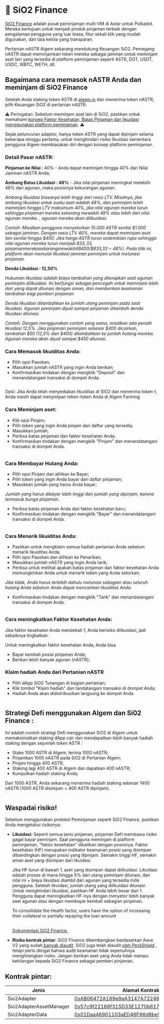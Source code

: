 # 🍋 SiO2 Finance

[SiO2 Finance](https://www.sio2.finance/) adalah pusat peminjaman multi-VM di Astar untuk Polkadot. Mereka bertujuan untuk menjadi produk pinjaman terbaik dengan pengalaman pengguna yang luar biasa, fitur sekali klik yang mudah digunakan, dan tata kelola yang transparan.

Pertanian nASTR Algem sekarang mendukung Keuangan SiO2. Pemegang nASTR dapat meminjamkan token mereka sebagai jaminan untuk meminjam aset lain yang tersedia di platform peminjaman seperti ASTR, DOT, USDT, USDC, WBTC, WETH, dll.

## Bagaimana cara memasok nASTR Anda dan meminjam di SiO2 Finance

Setelah Anda staking token ASTR di [algem.io](https://www.algem.io/) dan menerima token nASTR, pilih Keuangan SiO2 di pertanian nASTR.

⚠️ Peringatan: Sebelum meminjam aset lain di SiO2, pastikan untuk memahami [konsep Faktor Kesehatan, Batas Pinjaman dan likuidasi menggunakan platform peminjaman](https://docs.algem.io/v/bahasa-indonesia/memulai/cara-menggunakan-nastr-farming-algem/sio2-finance#waspadai-risiko). ⚠️

Sejak peluncuran adaptor, hanya token ASTR yang dapat dipinjam selama beberapa minggu pertama, untuk menghindari risiko likuidasi sementara pengguna Algem membiasakan diri dengan konsep platform peminjaman.

### Detail Pasar nASTR:

**Pinjaman ke Nilai :** 40% - Anda dapat meminjam hingga 40% dari Nilai Jaminan nASTR Anda;

**Ambang Batas Likuidasi : 48%** - Jika nilai pinjaman meningkat melebihi 48% dari agunan, maka posisinya kekurangan agunan.

_Ambang likuidasi biasanya lebih tinggi dari rasio LTV. Misalnya, jika ambang likuidasi untuk suatu aset adalah 48%, dan peminjam telah meminjam hingga LTV maksimum 40%, jika nilai agunan mereka turun sehingga pinjaman mereka sekarang mewakili 48% atau lebih dari nilai agunan mereka. , agunan mereka akan dilikuidasi._

_Contoh: Misalkan pengguna menyetorkan 10.000 ASTR senilai $1.000 sebagai jaminan. Dengan rasio LTV 40%, mereka dapat meminjam aset lain senilai hingga $400. Jika harga ASTR turun sedemikian rupa sehingga nilai agunan mereka turun menjadi $833,33, pinjaman mereka sekarang mewakili 48% dari nilai agunan mereka ($400/$833,33 = 48%). Pada titik ini, platform akan memulai likuidasi jaminan peminjam untuk melunasi pinjaman._

**Denda Likuidasi : 12,50%**

_Hukuman likuidasi adalah biaya tambahan yang diterapkan saat agunan peminjam dilikuidasi. Ini berfungsi sebagai pencegah untuk meminjam lebih dari yang dapat dilunasi dengan aman, dan memberikan keamanan tambahan bagi pemberi pinjaman._

_Denda likuidasi ditambahkan ke jumlah utang peminjam pada saat likuidasi. Agunan peminjam dijual sampai pinjaman ditambah denda likuidasi dilunasi._

_Contoh: Dengan menggunakan contoh yang sama, misalkan ada penalti likuidasi 12,5%. Jika pinjaman peminjam sebesar $400 dicairkan, tambahan $50 (12,5% dari $400) ditambahkan ke jumlah hutang mereka. Agunan mereka akan dijual sampai $450 dilunasi._

### Cara Memasok likuiditas Anda:

* Pilih opsi Pasokan;
* Masukkan jumlah nASTR yang ingin Anda berikan;
* Konfirmasikan tindakan dengan mengklik "Deposit" dan menandatangani transaksi di dompet Anda.

<figure><img src="../../.gitbook/assets/01_Supply.png" alt=""><figcaption></figcaption></figure>

Opsi: Jika Anda telah menyediakan likuiditas di SIO2 dan menerima token-I, Anda masih dapat menyimpan token-token Anda di Algem Farming.

### Cara Meminjam aset:

* Klik opsi Pinjam;
* Pilih token yang ingin Anda pinjam dari daftar yang tersedia;
* Masukkan jumlah;
* Periksa batas pinjaman dan faktor kesehatan Anda;
* Konfirmasikan tindakan dengan mengklik "Pinjam" dan menandatangani transaksi di dompet Anda.

<figure><img src="../../.gitbook/assets/02_Borrow.png" alt=""><figcaption></figcaption></figure>

### Cara Membayar Hutang Anda:

* Pilih opsi Pinjam dan alihkan ke Bayar;
* Pilih token yang ingin Anda bayar dari daftar pinjaman;
* Masukkan jumlah yang harus Anda bayar;

_Jumlah yang harus dibayar lebih tinggi dari jumlah yang dipinjam, karena termasuk bunga pinjaman_.

* Periksa batas pinjaman Anda dan faktor kesehatan baru;
* Konfirmasikan tindakan dengan mengklik "Bayar" dan menandatangani transaksi di dompet Anda.

<figure><img src="../../.gitbook/assets/03_Repay.png" alt=""><figcaption></figcaption></figure>

### Cara Menarik likuiditas Anda:

* Pastikan untuk mengklaim semua hadiah pertanian Anda sebelum menarik likuiditas Anda;
* Pilih opsi Pasokan dan alihkan ke Penarikan;
* Masukkan jumlah nASTR yang ingin Anda tarik;
* Periksa untuk melihat apakah batas pinjaman dan faktor kesehatan Anda memungkinkan Anda untuk menarik token yang Anda setorkan;

_Jika tidak, Anda harus terlebih dahulu melunasi sebagian atau seluruh hutang Anda sebelum Anda dapat mencairkan likuiditas Anda._

* Konfirmasikan tindakan dengan mengklik "Tarik" dan menandatangani transaksi di dompet Anda.

<figure><img src="../../.gitbook/assets/04_Withdraw.png" alt=""><figcaption></figcaption></figure>

### Cara meningkatkan Faktor Kesehatan Anda:

Jika faktor kesehatan Anda mendekati 1, Anda berisiko dilikuidasi, jadi sebaiknya tingkatkan.

Untuk meningkatkan faktor kesehatan Anda, Anda bisa

* Bayar kembali posisi pinjaman Anda;
* Berikan lebih banyak agunan (nASTR);

### Klaim hadiah Anda dari Pertanian nASTR

* Pilih dApp SiO2 Tunangan di bagian pertanian;
* Klik tombol "Klaim hadiah" dan tandatangani transaksi di dompet Anda;
* Hadiah Anda akan didistribusikan langsung ke dompet Anda

<figure><img src="../../.gitbook/assets/05_Claim.png" alt=""><figcaption></figcaption></figure>

## Strategi Defi menggunakan Algem dan Si02 Finance :

Ini adalah contoh strategi Defi menggunakan SiO2 di Algem untuk memaksimalkan staking dApp cair dan mendapatkan lebih banyak hadiah staking dengan sejumlah token ASTR :

* Stake 1000 ASTR di Algem, terima 1000 nASTR;
* Pinjamkan 1000 nASTR pada Si02 di Pertanian Algem;
* Pinjam hingga 400 ASTR;
* Staking lagi 400 ASTR di Algem dan dapatkan 400 nASTR;
* Kumpulkan hadiah staking Anda;

Dari 1000 ASTR, Anda sekarang menerima hadiah staking sebesar 1400 nASTR (1000 ASTR disimpan + 400 ASTR dipinjam).

<figure><img src="../../.gitbook/assets/Defi Strategy _ nASTR Lending.png" alt=""><figcaption></figcaption></figure>

## Waspadai risiko!

Sebelum menggunakan protokol Peminjaman seperti SiO2 Finance, pastikan Anda mengetahui risikonya:

*   **Likuidasi:** Seperti semua jenis pinjaman, pinjaman Defi membawa risiko gagal bayar peminjam. Saat pengguna meminjam di platform peminjaman, "faktor kesehatan" dikaitkan dengan posisinya. Faktor kesehatan (HF) merupakan indikator keamanan posisi yang disimpan dibandingkan dengan posisi yang dipinjam. Semakin tinggi HF, semakin aman aset yang disimpan dari likuidasi.



    Jika HF turun di bawah 1, aset yang disimpan dapat dilikuidasi. Likuidasi adalah proses di mana hingga X% dari utang peminjam dilunasi, dan nilai ini + biaya likuidasi diambil dari agunan yang tersedia milik pengguna. Setelah likuidasi, jumlah utang yang dilikuidasi dilunasi. Untuk menghindari likuidasi, pastikan HF Anda lebih besar dari 1. Pengguna dapat meningkatkan HF-nya dengan menyetor lebih banyak aset agunan atau dengan membayar kembali sebagian pinjaman.



    To consolidate the Health factor, users have the option of increasing their collateral or partially repaying the loan amount

    \
    [Dokumentasi SiO2 Finance.](https://sio2-finance.gitbook.io/en/systems/risk-parameters)
* **Risiko kontrak pintar:** SiO2 Finance dikembangkan berdasarkan Aave V2 yang sudah[ banyak diaudit](https://docs.aave.com/developers/v/2.0/security-and-audits). SiO2 juga telah diaudit [oleh PeckShield](https://github.com/SiO2-Finance/contracts/tree/main/audits) , tetapi perlu diingat bahwa audit keamanan tidak sepenuhnya menghilangkan risiko. Jangan berikan aset yang Anda tidak mampu kehilangan kepada SiO2 Finance sebagai pemberi pinjaman.

## Kontrak pintar:

<table><thead><tr><th width="264">Jenis</th><th>Alamat Kontrak</th></tr></thead><tbody><tr><td>Sio2Adapter</td><td><a href="https://blockscout.com/astar/address/0xAB06472A169e9eA3147A722464631D10553E384D">0xAB06472A169e9eA3147A722464631D10553E384D</a></td></tr><tr><td>Sio2AdapterAssetManager</td><td><a href="https://blockscout.com/astar/address/0x57c9f22168f315D33E1270b617F32F7940B89D67">0x57c9f22168f315D33E1270b617F32F7940B89D67</a></td></tr><tr><td>Sio2AdapterData</td><td><a href="https://blockscout.com/astar/address/0x01Daa46901103aED46F86d8be5376c3e12E8bd8b">0x01Daa46901103aED46F86d8be5376c3e12E8bd8b</a></td></tr></tbody></table>
